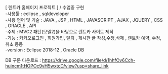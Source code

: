 [ 렌트카 홈페이지 프로젝트 ]  / 수업중 구현 <br>
-사용툴 : eclipse , sqldeveloper <br>
-사용 언어 및 기술 : JAVA , JSP , HTML , JAVASCRIPT , AJAX , JQUERY , CSS , ORACLE , API <br>
-주제 : MVC2 패턴(모델2)을 바탕으로 렌트카 사이트 제작 <br>
-기능 : 카카오로그인 , 회원가입, 탈퇴 , 게시판 글 작성,수정,삭제 , 렌트카 예약, 수정, 취소 등등<br>
-version : Eclipse 2018-12 , Oracle DB <br>


DB 구문 다운로드 : https://drive.google.com/file/d/1hhfOv6Cch-huincm1tHOPOc9vH5wxtcD/view?usp=share_link
